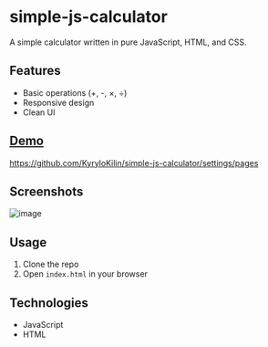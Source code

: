 # simple-js-calculator

A simple calculator written in pure JavaScript, HTML, and CSS.

## Features

- Basic operations (+, -, ×, ÷)
- Responsive design
- Clean UI

## [Demo](https://username.github.io/simple-js-calculator/)

https://github.com/KyryloKilin/simple-js-calculator/settings/pages 

## Screenshots

![image](https://github.com/user-attachments/assets/0c2c0103-c318-4664-a4fb-2586e04ce314)


## Usage

1. Clone the repo
2. Open `index.html` in your browser

## Technologies

- JavaScript
- HTML



